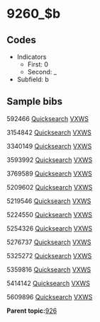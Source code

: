 # 9260\_$b

## Codes

-   Indicators
    -   First: 0
    -   Second: \_
-   Subfield: b

## Sample bibs

592466 [Quicksearch](https://search.library.yale.edu/catalog/592466) [VXWS](http://prodorbis.library.yale.edu:7014/vxws/GetHoldingsService?bibId=592466)

3154842 [Quicksearch](https://search.library.yale.edu/catalog/3154842) [VXWS](http://prodorbis.library.yale.edu:7014/vxws/GetHoldingsService?bibId=3154842)

3340149 [Quicksearch](https://search.library.yale.edu/catalog/3340149) [VXWS](http://prodorbis.library.yale.edu:7014/vxws/GetHoldingsService?bibId=3340149)

3593992 [Quicksearch](https://search.library.yale.edu/catalog/3593992) [VXWS](http://prodorbis.library.yale.edu:7014/vxws/GetHoldingsService?bibId=3593992)

3769589 [Quicksearch](https://search.library.yale.edu/catalog/3769589) [VXWS](http://prodorbis.library.yale.edu:7014/vxws/GetHoldingsService?bibId=3769589)

5209602 [Quicksearch](https://search.library.yale.edu/catalog/5209602) [VXWS](http://prodorbis.library.yale.edu:7014/vxws/GetHoldingsService?bibId=5209602)

5219546 [Quicksearch](https://search.library.yale.edu/catalog/5219546) [VXWS](http://prodorbis.library.yale.edu:7014/vxws/GetHoldingsService?bibId=5219546)

5224550 [Quicksearch](https://search.library.yale.edu/catalog/5224550) [VXWS](http://prodorbis.library.yale.edu:7014/vxws/GetHoldingsService?bibId=5224550)

5254326 [Quicksearch](https://search.library.yale.edu/catalog/5254326) [VXWS](http://prodorbis.library.yale.edu:7014/vxws/GetHoldingsService?bibId=5254326)

5276737 [Quicksearch](https://search.library.yale.edu/catalog/5276737) [VXWS](http://prodorbis.library.yale.edu:7014/vxws/GetHoldingsService?bibId=5276737)

5325272 [Quicksearch](https://search.library.yale.edu/catalog/5325272) [VXWS](http://prodorbis.library.yale.edu:7014/vxws/GetHoldingsService?bibId=5325272)

5359816 [Quicksearch](https://search.library.yale.edu/catalog/5359816) [VXWS](http://prodorbis.library.yale.edu:7014/vxws/GetHoldingsService?bibId=5359816)

5414142 [Quicksearch](https://search.library.yale.edu/catalog/5414142) [VXWS](http://prodorbis.library.yale.edu:7014/vxws/GetHoldingsService?bibId=5414142)

5609896 [Quicksearch](https://search.library.yale.edu/catalog/5609896) [VXWS](http://prodorbis.library.yale.edu:7014/vxws/GetHoldingsService?bibId=5609896)

**Parent topic:**[926](../../tags/926/926.md)

